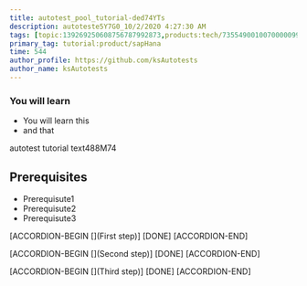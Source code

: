 ```yaml
---
title: autotest_pool_tutorial-ded74YTs
description: autoteste5Y7G0_10/2/2020 4:27:30 AM
tags: [topic:139269250608756787992873,products:tech/73554900100700000996,tutorial:experience/advanced]
primary_tag: tutorial:product/sapHana
time: 544
author_profile: https://github.com/ksAutotests
author_name: ksAutotests
---
```

### You will learn
- You will learn this
- and that

autotest tutorial text488M74

## Prerequisites
- Prerequisute1
- Prerequisute2
- Prerequisute3

[ACCORDION-BEGIN [](First step)]
[DONE]
[ACCORDION-END]

[ACCORDION-BEGIN [](Second step)]
[DONE]
[ACCORDION-END]

[ACCORDION-BEGIN [](Third step)]
[DONE]
[ACCORDION-END]

